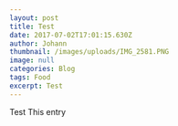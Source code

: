 ```yaml
---
layout: post
title: Test
date: 2017-07-02T17:01:15.630Z
author: Johann
thumbnail: /images/uploads/IMG_2581.PNG
image: null
categories: Blog
tags: Food
excerpt: Test
---
```

Test
This entry
